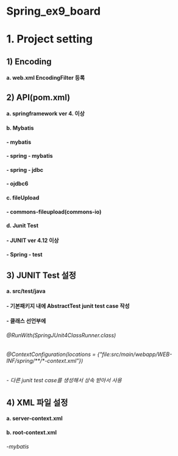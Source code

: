 # Spring_ex9_board


# 1. Project setting

## 1) Encoding
####   a. web.xml EncodingFilter 등록

## 2) API(pom.xml)
####   a. springframework ver 4. 이상
####   b. Mybatis
####      - mybatis
####      - spring - mybatis
####      - spring - jdbc
####      - ojdbc6
####   c. fileUpload
####      - commons-fileupload(commons-io)
####   d. Junit Test
####      - JUNIT ver 4.12 이상
####      - Spring - test

## 3) JUNIT Test 설정
####   a. src/test/java
####      - 기본패키지 내에 AbstractTest junit test case 작성
####      - 클래스 선언부에
######         @RunWith(SpringJUnit4ClassRunner.class)
######         @ContextConfiguration(locations = {"file:src/main/webapp/WEB-INF/spring/**/*-context.xml"})
######      - 다른 junit test case를 생성해서 상속 받아서 사용

## 4) XML 파일 설정
####   a. server-context.xml
####   b. root-context.xml
######      -mybatis
